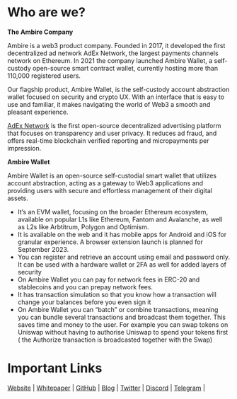# Who are we?



**The Ambire Company**

Ambire is a web3 product company. Founded in 2017, it developed the first decentralized ad network AdEx Network, the largest payments channels network on Ethereum.  In 2021 the company launched Ambire Wallet, a self-custody open-source smart contract wallet, currently hosting more than 110,000 registered users.

Our flagship product, Ambire Wallet, is the self-custody account abstraction wallet focused on security and crypto UX. With an interface that is easy to use and familiar, it makes navigating the world of Web3 a smooth and pleasant experience.

[AdEx Network](https://www.adex.network/) is the first open-source decentralized advertising platform that focuses on transparency and user privacy. It reduces ad fraud, and offers real-time blockchain verified reporting and micropayments per impression.




**Ambire Wallet**

Ambire Wallet is an open-source self-custodial smart wallet that utilizes account abstraction, acting as a gateway to Web3 applications and providing users with secure and effortless management of their digital assets.
* It’s an EVM wallet, focusing on the broader Ethereum ecosystem, available on popular L1s like Ethereum, Fantom and Avalanche, as well as L2s like Arbtitrum, Polygon and Optimism. 
* It is available on the web and it has mobile apps for Android and iOS for granular experience. A browser extension launch is planned for September 2023.
* You can register and retrieve an account using email and password only. It can be used with a hardware wallet or 2FA as well for added layers of security
* On Ambire Wallet you can pay for network fees in ERC-20 and stablecoins and you can prepay network fees.
* It has transaction simulation so that you know how a transaction will change your balances before you even sign it
* On Ambire Wallet you can “batch” or combine transactions, meaning you can bundle several transactions and broadcast them together. This saves time and money to the user. For example you can swap tokens on Uniswap without having to authorise Uniswap to spend your tokens first ( the Authorize transaction is broadcasted together with the Swap)


# Important Links 

[Website](https://www.ambire.com/) | 
[Whitepaper](https://ambire.notion.site/ambire/Ambire-Wallet-Whitepaper-d502e54caf584fe7a67f9b0a018cd10f) | 
[GitHub](https://github.com/AmbireTech) | 
[Blog](https://blog.ambire.com/) | 
[Twitter](https://twitter.com/AmbireWallet) | 
[Discord](https://discord.gg/QQb4xc4ksJ) | 
[Telegram](https://t.me/AmbireOfficial) | 
